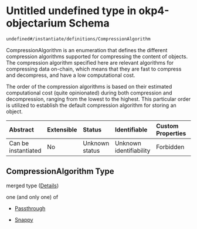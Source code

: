# Untitled undefined type in okp4-objectarium Schema

```txt
undefined#/instantiate/definitions/CompressionAlgorithm
```

CompressionAlgorithm is an enumeration that defines the different compression algorithms supported for compressing the content of objects. The compression algorithm specified here are relevant algorithms for compressing data on-chain, which means that they are fast to compress and decompress, and have a low computational cost.

The order of the compression algorithms is based on their estimated computational cost (quite opinionated) during both compression and decompression, ranging from the lowest to the highest. This particular order is utilized to establish the default compression algorithm for storing an object.

| Abstract            | Extensible | Status         | Identifiable            | Custom Properties | Additional Properties | Access Restrictions | Defined In                                                                     |
| :------------------ | :--------- | :------------- | :---------------------- | :---------------- | :-------------------- | :------------------ | :----------------------------------------------------------------------------- |
| Can be instantiated | No         | Unknown status | Unknown identifiability | Forbidden         | Allowed               | none                | [okp4-objectarium.json\*](schema/okp4-objectarium.json "open original schema") |

## CompressionAlgorithm Type

merged type ([Details](okp4-objectarium-instantiatemsg-definitions-compressionalgorithm.md))

one (and only one) of

* [Passthrough](okp4-objectarium-instantiatemsg-definitions-compressionalgorithm-oneof-passthrough.md "check type definition")

* [Snappy](okp4-objectarium-instantiatemsg-definitions-compressionalgorithm-oneof-snappy.md "check type definition")
